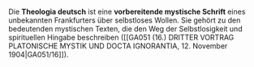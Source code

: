 
Die **Theologia deutsch** ist eine **vorbereitende mystische Schrift** eines unbekannten Frankfurters über selbstloses Wollen. Sie gehört zu den bedeutenden mystischen Texten, die den Weg der Selbstlosigkeit und spirituellen Hingabe beschreiben ([[GA051 (16.) DRITTER VORTRAG PLATONISCHE MYSTIK UND DOCTA IGNORANTIA, 12. November 1904|GA051/16]]).
